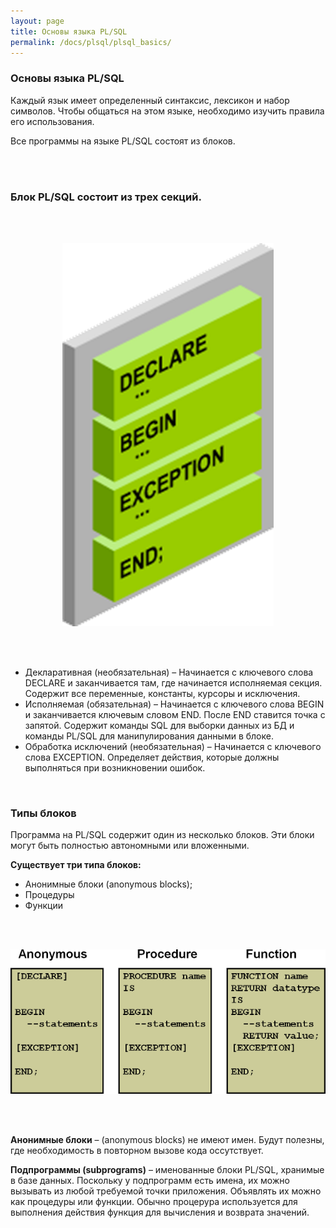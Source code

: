 ```yaml
---
layout: page
title: Основы языка PL/SQL
permalink: /docs/plsql/plsql_basics/
---
```


### Основы языка PL/SQL


<p>Каждый язык имеет определенный синтаксис, лексикон и набор символов. Чтобы общаться на этом языке, необходимо изучить правила его использования. </p>

<p>Все программы на языке PL/SQL состоят из блоков.</p>


<br/><br/>

### Блок PL/SQL состоит из трех секций.


<br/><br/>

<div align="center"><img src="/website/docs/04-plsql/01-plsql_basics/plsql_blok_01.png" border="0" alt="PL/SQL BLOCK"></div>

<br/><br/>

<ul>

<li>Декларативная (необязательная) – Начинается с ключевого слова DECLARE и заканчивается там, где начинается исполняемая секция. Содержит все переменные, константы, курсоры и исключения.</li>
<li>Исполняемая (обязательная) – Начинается с ключевого слова BEGIN и заканчивается ключевым словом END. После END ставится точка с запятой. Содержит команды SQL для выборки данных из БД и команды PL/SQL для манипулирования данными в блоке.</li>
<li>Обработка исключений (необязательная) – Начинается с ключевого слова EXCEPTION. Определяет действия, которые должны выполняться при возникновении ошибок.</li>

</ul>


<br/>
<h3>Типы блоков</h3>

Программа на PL/SQL содержит один из несколько блоков. Эти блоки могут быть полностью автономными или вложенными.


<strong>Существует три типа блоков:</strong>


<ul>
<li>Анонимные блоки  (anonymous blocks);</li>
<li>Процедуры</li>
<li>Функции</li>
</ul>



<br/><br/>


<div align="center">
<img src="/website/docs/04-plsql/01-plsql_basics/plsql_blok_02.png" border="0" alt="PL/SQL BLOCK">
</div>


<br/><br/>

<strong>Анонимные блоки</strong> – (anonymous blocks)  не имеют имен. Будут полезны, где необходимость в повторном вызове кода оссутствует.

<strong>Подпрограммы (subprograms)</strong> – именованные блоки PL/SQL, хранимые в базе данных. Поскольку у подпрограмм есть имена, их можно вызывать из любой требуемой точки приложения. Объявлять их можно как процедуры или функции.  Обычно процерура используется для выполнения действия  функция для вычисления и возврата значений.
